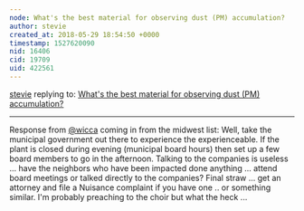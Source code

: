 ```yaml
---
node: What's the best material for observing dust (PM) accumulation? 
author: stevie
created_at: 2018-05-29 18:54:50 +0000
timestamp: 1527620090
nid: 16406
cid: 19709
uid: 422561
---
```




[stevie](../profile/stevie) replying to: [What's the best material for observing dust (PM) accumulation? ](../notes/stevie/05-29-2018/what-s-the-best-material-for-observing-dust-pm-accumulation)

----
Response from [@wicca](/profile/wicca) coming in from the midwest list: Well, take the municipal government out there to experience the experienceable. If the plant is closed during evening (municipal board hours) then set up a few board members to go in the afternoon. Talking to the companies is useless ... have the neighbors who have been impacted done anything ... attend board meetings or talked directly to the companies? Final straw ... get an attorney and file a Nuisance complaint if you have one .. or something similar. 
I'm probably preaching to the choir but what the heck ...